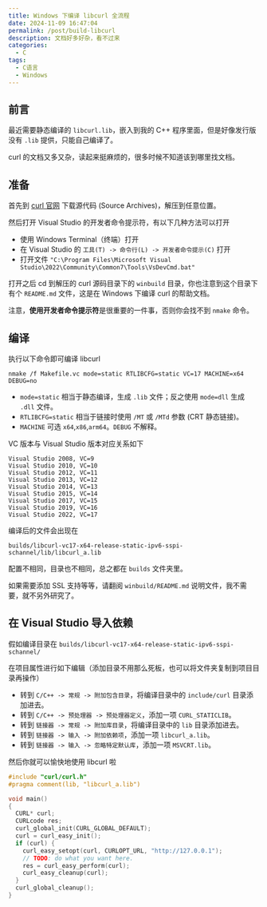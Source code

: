 ```yaml
---
title: Windows 下编译 libcurl 全流程
date: 2024-11-09 16:47:04
permalink: /post/build-libcurl
description: 文档好多好杂，看不过来
categories:
  - C
tags:
  - C语言
  - Windows
---
```


## 前言

最近需要静态编译的 `libcurl.lib`，嵌入到我的 C++ 程序里面，但是好像发行版没有 `.lib` 提供，只能自己编译了。

curl 的文档又多又杂，读起来挺麻烦的，很多时候不知道该到哪里找文档。

## 准备

首先到 [curl 官网](https://curl.se/download.html) 下载源代码 (Source Archives)，解压到任意位置。

然后打开 Visual Studio 的开发者命令提示符，有以下几种方法可以打开
+ 使用 Windows Terminal（终端）打开
+ 在 Visual Studio 的 `工具(T) -> 命令行(L) -> 开发者命令提示(C)` 打开
+ 打开文件 `"C:\Program Files\Microsoft Visual Studio\2022\Community\Common7\Tools\VsDevCmd.bat"`

打开之后 cd 到解压的 curl 源码目录下的 `winbuild` 目录，你也注意到这个目录下有个 `README.md` 文件，这是在 Windows 下编译 curl 的帮助文档。

注意，**使用开发者命令提示符**是很重要的一件事，否则你会找不到 `nmake` 命令。

## 编译

执行以下命令即可编译 libcurl
```shell
nmake /f Makefile.vc mode=static RTLIBCFG=static VC=17 MACHINE=x64 DEBUG=no
```

+ `mode=static` 相当于静态编译，生成 `.lib` 文件；反之使用 `mode=dll` 生成 `.dll` 文件。
+ `RTLIBCFG=static` 相当于链接时使用 `/MT` 或 `/MTd` 参数 (CRT 静态链接)。
+ `MACHINE` 可选 `x64`,`x86`,`arm64`。`DEBUG` 不解释。

VC 版本与 Visual Studio 版本对应关系如下
```
Visual Studio 2008, VC=9
Visual Studio 2010, VC=10
Visual Studio 2012, VC=11
Visual Studio 2013, VC=12
Visual Studio 2014, VC=13
Visual Studio 2015, VC=14
Visual Studio 2017, VC=15
Visual Studio 2019, VC=16
Visual Studio 2022, VC=17
```

编译后的文件会出现在
```shell
builds/libcurl-vc17-x64-release-static-ipv6-sspi-schannel/lib/libcurl_a.lib
```
配置不相同，目录也不相同，总之都在 `builds` 文件夹里。

如果需要添加 SSL 支持等等，请翻阅 `winbuild/README.md` 说明文件，我不需要，就不另外研究了。

## 在 Visual Studio 导入依赖

假如编译目录在 `builds/libcurl-vc17-x64-release-static-ipv6-sspi-schannel/`

在项目属性进行如下编辑（添加目录不用那么死板，也可以将文件夹复制到项目目录再操作）
+ 转到 `C/C++ -> 常规 -> 附加包含目录`，将编译目录中的 `include/curl` 目录添加进去。
+ 转到 `C/C++ -> 预处理器 -> 预处理器定义`，添加一项 `CURL_STATICLIB`。
+ 转到 `链接器 -> 常规 -> 附加库目录`，将编译目录中的 `lib` 目录添加进去。
+ 转到 `链接器 -> 输入 -> 附加依赖项`，添加一项 `libcurl_a.lib`。
+ 转到 `链接器 -> 输入 -> 忽略特定默认库`，添加一项 `MSVCRT.lib`。

然后你就可以愉快地使用 libcurl 啦

```c
#include "curl/curl.h"
#pragma comment(lib, "libcurl_a.lib")

void main()
{
  CURL* curl;
  CURLcode res;
  curl_global_init(CURL_GLOBAL_DEFAULT);
  curl = curl_easy_init();
  if (curl) {
    curl_easy_setopt(curl, CURLOPT_URL, "http://127.0.0.1");
    // TODO: do what you want here.
    res = curl_easy_perform(curl);
    curl_easy_cleanup(curl);
  }
  curl_global_cleanup();
}
```
